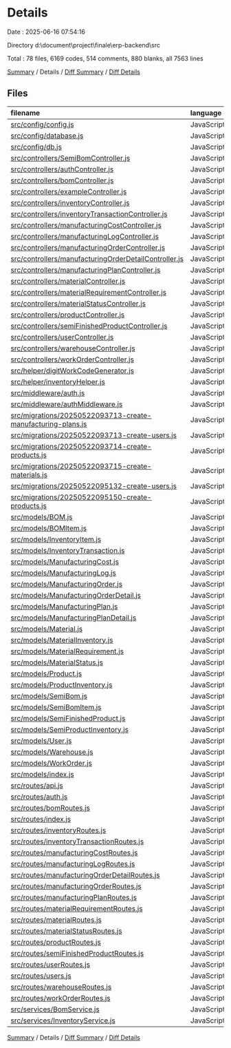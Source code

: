 # Details

Date : 2025-06-16 07:54:16

Directory d:\\document\\project\\finale\\erp-backend\\src

Total : 78 files,  6169 codes, 514 comments, 880 blanks, all 7563 lines

[Summary](results.md) / Details / [Diff Summary](diff.md) / [Diff Details](diff-details.md)

## Files
| filename | language | code | comment | blank | total |
| :--- | :--- | ---: | ---: | ---: | ---: |
| [src/config/config.js](/src/config/config.js) | JavaScript | 48 | 0 | 1 | 49 |
| [src/config/database.js](/src/config/database.js) | JavaScript | 30 | 3 | 4 | 37 |
| [src/config/db.js](/src/config/db.js) | JavaScript | 14 | 0 | 2 | 16 |
| [src/controllers/SemiBomController.js](/src/controllers/SemiBomController.js) | JavaScript | 55 | 0 | 6 | 61 |
| [src/controllers/authController.js](/src/controllers/authController.js) | JavaScript | 42 | 1 | 7 | 50 |
| [src/controllers/bomController.js](/src/controllers/bomController.js) | JavaScript | 263 | 34 | 53 | 350 |
| [src/controllers/exampleController.js](/src/controllers/exampleController.js) | JavaScript | 21 | 0 | 3 | 24 |
| [src/controllers/inventoryController.js](/src/controllers/inventoryController.js) | JavaScript | 107 | 4 | 6 | 117 |
| [src/controllers/inventoryTransactionController.js](/src/controllers/inventoryTransactionController.js) | JavaScript | 516 | 27 | 78 | 621 |
| [src/controllers/manufacturingCostController.js](/src/controllers/manufacturingCostController.js) | JavaScript | 89 | 11 | 14 | 114 |
| [src/controllers/manufacturingLogController.js](/src/controllers/manufacturingLogController.js) | JavaScript | 122 | 11 | 15 | 148 |
| [src/controllers/manufacturingOrderController.js](/src/controllers/manufacturingOrderController.js) | JavaScript | 212 | 25 | 37 | 274 |
| [src/controllers/manufacturingOrderDetailController.js](/src/controllers/manufacturingOrderDetailController.js) | JavaScript | 199 | 11 | 29 | 239 |
| [src/controllers/manufacturingPlanController.js](/src/controllers/manufacturingPlanController.js) | JavaScript | 235 | 22 | 39 | 296 |
| [src/controllers/materialController.js](/src/controllers/materialController.js) | JavaScript | 116 | 14 | 21 | 151 |
| [src/controllers/materialRequirementController.js](/src/controllers/materialRequirementController.js) | JavaScript | 126 | 15 | 21 | 162 |
| [src/controllers/materialStatusController.js](/src/controllers/materialStatusController.js) | JavaScript | 326 | 21 | 55 | 402 |
| [src/controllers/productController.js](/src/controllers/productController.js) | JavaScript | 105 | 5 | 20 | 130 |
| [src/controllers/semiFinishedProductController.js](/src/controllers/semiFinishedProductController.js) | JavaScript | 105 | 18 | 21 | 144 |
| [src/controllers/userController.js](/src/controllers/userController.js) | JavaScript | 111 | 14 | 21 | 146 |
| [src/controllers/warehouseController.js](/src/controllers/warehouseController.js) | JavaScript | 101 | 14 | 20 | 135 |
| [src/controllers/workOrderController.js](/src/controllers/workOrderController.js) | JavaScript | 552 | 64 | 96 | 712 |
| [src/helper/digitWorkCodeGenerator.js](/src/helper/digitWorkCodeGenerator.js) | JavaScript | 25 | 2 | 2 | 29 |
| [src/helper/inventoryHelper.js](/src/helper/inventoryHelper.js) | JavaScript | 43 | 4 | 6 | 53 |
| [src/middleware/auth.js](/src/middleware/auth.js) | JavaScript | 33 | 0 | 8 | 41 |
| [src/middleware/authMiddleware.js](/src/middleware/authMiddleware.js) | JavaScript | 43 | 8 | 8 | 59 |
| [src/migrations/20250522093713-create-manufacturing-plans.js](/src/migrations/20250522093713-create-manufacturing-plans.js) | JavaScript | 67 | 4 | 5 | 76 |
| [src/migrations/20250522093713-create-users.js](/src/migrations/20250522093713-create-users.js) | JavaScript | 63 | 1 | 2 | 66 |
| [src/migrations/20250522093714-create-products.js](/src/migrations/20250522093714-create-products.js) | JavaScript | 55 | 1 | 2 | 58 |
| [src/migrations/20250522093715-create-materials.js](/src/migrations/20250522093715-create-materials.js) | JavaScript | 61 | 1 | 2 | 64 |
| [src/migrations/20250522095132-create-users.js](/src/migrations/20250522095132-create-users.js) | JavaScript | 7 | 13 | 3 | 23 |
| [src/migrations/20250522095150-create-products.js](/src/migrations/20250522095150-create-products.js) | JavaScript | 7 | 13 | 3 | 23 |
| [src/models/BOM.js](/src/models/BOM.js) | JavaScript | 38 | 0 | 2 | 40 |
| [src/models/BOMItem.js](/src/models/BOMItem.js) | JavaScript | 55 | 0 | 2 | 57 |
| [src/models/InventoryItem.js](/src/models/InventoryItem.js) | JavaScript | 54 | 1 | 5 | 60 |
| [src/models/InventoryTransaction.js](/src/models/InventoryTransaction.js) | JavaScript | 42 | 1 | 3 | 46 |
| [src/models/ManufacturingCost.js](/src/models/ManufacturingCost.js) | JavaScript | 61 | 1 | 4 | 66 |
| [src/models/ManufacturingLog.js](/src/models/ManufacturingLog.js) | JavaScript | 62 | 1 | 4 | 67 |
| [src/models/ManufacturingOrder.js](/src/models/ManufacturingOrder.js) | JavaScript | 47 | 0 | 2 | 49 |
| [src/models/ManufacturingOrderDetail.js](/src/models/ManufacturingOrderDetail.js) | JavaScript | 105 | 0 | 2 | 107 |
| [src/models/ManufacturingPlan.js](/src/models/ManufacturingPlan.js) | JavaScript | 58 | 0 | 2 | 60 |
| [src/models/ManufacturingPlanDetail.js](/src/models/ManufacturingPlanDetail.js) | JavaScript | 41 | 0 | 2 | 43 |
| [src/models/Material.js](/src/models/Material.js) | JavaScript | 61 | 0 | 2 | 63 |
| [src/models/MaterialInventory.js](/src/models/MaterialInventory.js) | JavaScript | 48 | 0 | 3 | 51 |
| [src/models/MaterialRequirement.js](/src/models/MaterialRequirement.js) | JavaScript | 27 | 0 | 5 | 32 |
| [src/models/MaterialStatus.js](/src/models/MaterialStatus.js) | JavaScript | 99 | 0 | 3 | 102 |
| [src/models/Product.js](/src/models/Product.js) | JavaScript | 56 | 0 | 3 | 59 |
| [src/models/ProductInventory.js](/src/models/ProductInventory.js) | JavaScript | 47 | 0 | 2 | 49 |
| [src/models/SemiBom.js](/src/models/SemiBom.js) | JavaScript | 44 | 0 | 3 | 47 |
| [src/models/SemiBomItem.js](/src/models/SemiBomItem.js) | JavaScript | 53 | 0 | 3 | 56 |
| [src/models/SemiFinishedProduct.js](/src/models/SemiFinishedProduct.js) | JavaScript | 61 | 0 | 2 | 63 |
| [src/models/SemiProductInventory.js](/src/models/SemiProductInventory.js) | JavaScript | 47 | 1 | 3 | 51 |
| [src/models/User.js](/src/models/User.js) | JavaScript | 77 | 1 | 3 | 81 |
| [src/models/Warehouse.js](/src/models/Warehouse.js) | JavaScript | 59 | 0 | 2 | 61 |
| [src/models/WorkOrder.js](/src/models/WorkOrder.js) | JavaScript | 145 | 10 | 11 | 166 |
| [src/models/index.js](/src/models/index.js) | JavaScript | 150 | 19 | 32 | 201 |
| [src/routes/api.js](/src/routes/api.js) | JavaScript | 6 | 0 | 2 | 8 |
| [src/routes/auth.js](/src/routes/auth.js) | JavaScript | 7 | 0 | 2 | 9 |
| [src/routes/bomRoutes.js](/src/routes/bomRoutes.js) | JavaScript | 9 | 6 | 5 | 20 |
| [src/routes/index.js](/src/routes/index.js) | JavaScript | 33 | 5 | 3 | 41 |
| [src/routes/inventoryRoutes.js](/src/routes/inventoryRoutes.js) | JavaScript | 9 | 3 | 3 | 15 |
| [src/routes/inventoryTransactionRoutes.js](/src/routes/inventoryTransactionRoutes.js) | JavaScript | 10 | 3 | 2 | 15 |
| [src/routes/manufacturingCostRoutes.js](/src/routes/manufacturingCostRoutes.js) | JavaScript | 6 | 4 | 3 | 13 |
| [src/routes/manufacturingLogRoutes.js](/src/routes/manufacturingLogRoutes.js) | JavaScript | 6 | 4 | 3 | 13 |
| [src/routes/manufacturingOrderDetailRoutes.js](/src/routes/manufacturingOrderDetailRoutes.js) | JavaScript | 12 | 2 | 1 | 15 |
| [src/routes/manufacturingOrderRoutes.js](/src/routes/manufacturingOrderRoutes.js) | JavaScript | 9 | 6 | 5 | 20 |
| [src/routes/manufacturingPlanRoutes.js](/src/routes/manufacturingPlanRoutes.js) | JavaScript | 8 | 6 | 5 | 19 |
| [src/routes/materialRequirementRoutes.js](/src/routes/materialRequirementRoutes.js) | JavaScript | 7 | 5 | 4 | 16 |
| [src/routes/materialRoutes.js](/src/routes/materialRoutes.js) | JavaScript | 9 | 7 | 7 | 23 |
| [src/routes/materialStatusRoutes.js](/src/routes/materialStatusRoutes.js) | JavaScript | 23 | 7 | 8 | 38 |
| [src/routes/productRoutes.js](/src/routes/productRoutes.js) | JavaScript | 9 | 7 | 6 | 22 |
| [src/routes/semiFinishedProductRoutes.js](/src/routes/semiFinishedProductRoutes.js) | JavaScript | 9 | 7 | 6 | 22 |
| [src/routes/userRoutes.js](/src/routes/userRoutes.js) | JavaScript | 9 | 8 | 6 | 23 |
| [src/routes/users.js](/src/routes/users.js) | JavaScript | 17 | 3 | 4 | 24 |
| [src/routes/warehouseRoutes.js](/src/routes/warehouseRoutes.js) | JavaScript | 9 | 7 | 6 | 22 |
| [src/routes/workOrderRoutes.js](/src/routes/workOrderRoutes.js) | JavaScript | 15 | 4 | 5 | 24 |
| [src/services/BomService.js](/src/services/BomService.js) | JavaScript | 206 | 15 | 32 | 253 |
| [src/services/InventoryService.js](/src/services/InventoryService.js) | JavaScript | 305 | 9 | 47 | 361 |

[Summary](results.md) / Details / [Diff Summary](diff.md) / [Diff Details](diff-details.md)
